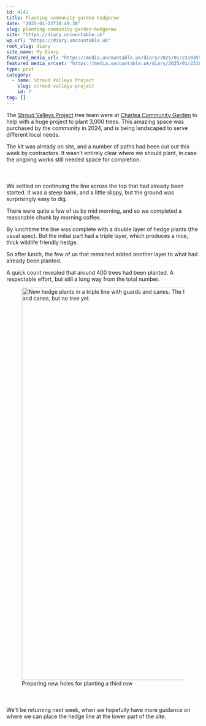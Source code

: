 ```yaml
---
id: 4142
title: Planting community garden hedgerow
date: "2025-01-23T18:49:38"
slug: planting-community-garden-hedgerow
site: "https://diary.uncountable.uk"
wp_url: "https://diary.uncountable.uk"
root_slug: diary
site_name: My Diary
featured_media_url: "https://media.uncountable.uk/diary/2025/01/23183556/IMG20250123110646.webp"
featured_media_srcset: "https://media.uncountable.uk/diary/2025/01/23183556/IMG20250123110646-300x169.webp 300w, https://media.uncountable.uk/diary/2025/01/23183556/IMG20250123110646-1024x576.webp 1024w, https://media.uncountable.uk/diary/2025/01/23183556/IMG20250123110646-150x150.webp 150w, https://media.uncountable.uk/diary/2025/01/23183556/IMG20250123110646-640x360.webp 640w, https://media.uncountable.uk/diary/2025/01/23183556/IMG20250123110646.webp 2000w"
type: post
category:
  - name: Stroud Valleys Project
    slug: stroud-valleys-project
    id: 7
tag: []
---
```



<p>The <a href="https://www.stroudvalleysproject.org/">Stroud Valleys Project</a> tree team were at <a href="https://www.facebook.com/groups/charleacommunitygardens/">Charlea Community Garden</a> to help with a huge project to plant 3,000 trees.  This amazing space was purchased by the community in 2024, and is being landscaped to serve different local needs.</p>



<p>The kit was already on site, and a number of paths had been cut out this week by contractors.  It wasn&#8217;t entirely clear where we should plant, in case the ongoing works still needed space for completion.</p>


<style>.kb-row-layout-id4142_5e6cd0-d2 > .kt-row-column-wrap{align-content:start;}:where(.kb-row-layout-id4142_5e6cd0-d2 > .kt-row-column-wrap) > .wp-block-kadence-column{justify-content:start;}.kb-row-layout-id4142_5e6cd0-d2 > .kt-row-column-wrap{column-gap:var(--global-kb-gap-md, 2rem);row-gap:var(--global-kb-gap-md, 2rem);padding-top:var(--global-kb-spacing-sm, 1.5rem);padding-bottom:var(--global-kb-spacing-sm, 1.5rem);grid-template-columns:repeat(2, minmax(0, 1fr));}.kb-row-layout-id4142_5e6cd0-d2 > .kt-row-layout-overlay{opacity:0.30;}@media all and (max-width: 1024px){.kb-row-layout-id4142_5e6cd0-d2 > .kt-row-column-wrap{grid-template-columns:repeat(2, minmax(0, 1fr));}}@media all and (max-width: 767px){.kb-row-layout-id4142_5e6cd0-d2 > .kt-row-column-wrap{grid-template-columns:minmax(0, 1fr);}.kb-row-layout-id4142_5e6cd0-d2 > .kt-row-column-wrap > .wp-block-kadence-column:nth-of-type(1){order:2;}.kb-row-layout-id4142_5e6cd0-d2 > .kt-row-column-wrap > .wp-block-kadence-column:nth-of-type(2){order:1;}.kb-row-layout-id4142_5e6cd0-d2 > .kt-row-column-wrap > .wp-block-kadence-column:nth-of-type(3){order:12;}.kb-row-layout-id4142_5e6cd0-d2 > .kt-row-column-wrap > .wp-block-kadence-column:nth-of-type(4){order:11;}.kb-row-layout-id4142_5e6cd0-d2 > .kt-row-column-wrap > .wp-block-kadence-column:nth-of-type(5){order:22;}.kb-row-layout-id4142_5e6cd0-d2 > .kt-row-column-wrap > .wp-block-kadence-column:nth-of-type(6){order:21;}.kb-row-layout-id4142_5e6cd0-d2 > .kt-row-column-wrap > .wp-block-kadence-column:nth-of-type(7){order:32;}.kb-row-layout-id4142_5e6cd0-d2 > .kt-row-column-wrap > .wp-block-kadence-column:nth-of-type(8){order:31;}}</style><div class="kb-row-layout-wrap kb-row-layout-id4142_5e6cd0-d2 alignnone wp-block-kadence-rowlayout"><div class="kt-row-column-wrap kt-has-2-columns kt-row-layout-equal kt-tab-layout-inherit kt-mobile-layout-row kt-row-valign-top">
<style>.kadence-column4142_d67654-df > .kt-inside-inner-col,.kadence-column4142_d67654-df > .kt-inside-inner-col:before{border-top-left-radius:0px;border-top-right-radius:0px;border-bottom-right-radius:0px;border-bottom-left-radius:0px;}.kadence-column4142_d67654-df > .kt-inside-inner-col{column-gap:var(--global-kb-gap-sm, 1rem);}.kadence-column4142_d67654-df > .kt-inside-inner-col{flex-direction:column;}.kadence-column4142_d67654-df > .kt-inside-inner-col > .aligncenter{width:100%;}.kadence-column4142_d67654-df > .kt-inside-inner-col:before{opacity:0.3;}.kadence-column4142_d67654-df{position:relative;}@media all and (max-width: 1024px){.kadence-column4142_d67654-df > .kt-inside-inner-col{flex-direction:column;justify-content:center;}}@media all and (max-width: 767px){.kadence-column4142_d67654-df > .kt-inside-inner-col{flex-direction:column;justify-content:center;}}</style>
<div class="wp-block-kadence-column kadence-column4142_d67654-df"><div class="kt-inside-inner-col">
<p>We settled on continuing the line across the top that had already been started.  It was a steep bank, and a little slippy, but the ground was surprisingly easy  to dig.</p>



<p>There were quite a few of us by mid morning, and so we completed a reasonable chunk by morning coffee.</p>



<p>By lunchtime the line was complete with a double layer of hedge plants (the usual spec).  But the initial part had a triple layer, which produces a nice, thick wildlife friendly hedge.</p>



<p>So after lunch, the few of us that remained added another layer to what had already been planted.</p>



<p>A quick count revealed that around 400 trees had been planted.  A respectable effort, but still a long way from the total number.</p>
</div></div>


<style>.kadence-column4142_a07fb8-5c > .kt-inside-inner-col,.kadence-column4142_a07fb8-5c > .kt-inside-inner-col:before{border-top-left-radius:0px;border-top-right-radius:0px;border-bottom-right-radius:0px;border-bottom-left-radius:0px;}.kadence-column4142_a07fb8-5c > .kt-inside-inner-col{column-gap:var(--global-kb-gap-sm, 1rem);}.kadence-column4142_a07fb8-5c > .kt-inside-inner-col{flex-direction:column;}.kadence-column4142_a07fb8-5c > .kt-inside-inner-col > .aligncenter{width:100%;}.kadence-column4142_a07fb8-5c > .kt-inside-inner-col:before{opacity:0.3;}.kadence-column4142_a07fb8-5c{position:relative;}@media all and (max-width: 1024px){.kadence-column4142_a07fb8-5c > .kt-inside-inner-col{flex-direction:column;justify-content:center;}}@media all and (max-width: 767px){.kadence-column4142_a07fb8-5c > .kt-inside-inner-col{flex-direction:column;justify-content:center;}}</style>
<div class="wp-block-kadence-column kadence-column4142_a07fb8-5c"><div class="kt-inside-inner-col">
<figure class="wp-block-image size-large"><img loading="lazy" decoding="async" width="576" height="1024" src="https://media.uncountable.uk/diary/2025/01/23183554/IMG20250123144153-576x1024.webp" alt="New hedge plants in a triple line with guards and canes. The front row has holes and canes, but no tree yet." class="wp-image-4143" srcset="https://media.uncountable.uk/diary/2025/01/23183554/IMG20250123144153-576x1024.webp 576w, https://media.uncountable.uk/diary/2025/01/23183554/IMG20250123144153-169x300.webp 169w, https://media.uncountable.uk/diary/2025/01/23183554/IMG20250123144153-360x640.webp 360w, https://media.uncountable.uk/diary/2025/01/23183554/IMG20250123144153-scaled.webp 1440w" sizes="auto, (max-width: 576px) 100vw, 576px" /><figcaption class="wp-element-caption">Preparing new holes for planting a third row</figcaption></figure>
</div></div>

</div></div>


<p>We&#8217;ll be returning next week, when we hopefully have more guidance on where we can place the hedge line at the lower part of the site.</p>
